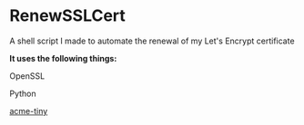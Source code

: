# RenewSSLCert

A shell script I made to automate the renewal of my Let's Encrypt certificate


__It uses the following things:__

OpenSSL

Python

[acme-tiny](https://github.com/diafygi/acme-tiny)
